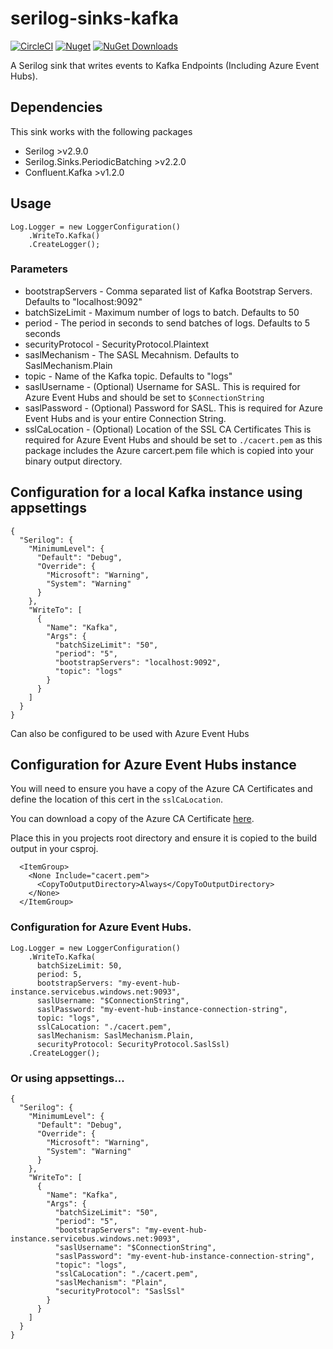 # serilog-sinks-kafka

[![CircleCI](https://circleci.com/gh/jonhoare/serilog-sinks-kafka/tree/master.svg?style=svg)](https://circleci.com/gh/jonhoare/serilog-sinks-kafka/tree/master) [![Nuget](https://img.shields.io/nuget/v/serilog.sinks.confluent.kafka)](https://www.nuget.org/packages/Serilog.Sinks.Confluent.Kafka/) [![NuGet Downloads](https://img.shields.io/nuget/dt/serilog.sinks.confluent.kafka.svg)](https://www.nuget.org/packages/Serilog.Sinks.Confluent.Kafka/)

A Serilog sink that writes events to Kafka Endpoints (Including Azure Event Hubs).

## Dependencies

This sink works with the following packages

* Serilog >v2.9.0
* Serilog.Sinks.PeriodicBatching >v2.2.0
* Confluent.Kafka >v1.2.0

## Usage

```
Log.Logger = new LoggerConfiguration()
    .WriteTo.Kafka()
    .CreateLogger();
```

### Parameters
* bootstrapServers - Comma separated list of Kafka Bootstrap Servers. Defaults to "localhost:9092"
* batchSizeLimit - Maximum number of logs to batch. Defaults to 50
* period - The period in seconds to send batches of logs. Defaults to 5 seconds
* securityProtocol -  SecurityProtocol.Plaintext
* saslMechanism - The SASL Mecahnism. Defaults to SaslMechanism.Plain
* topic - Name of the Kafka topic. Defaults to "logs"
* saslUsername - (Optional) Username for SASL. This is required for Azure Event Hubs and should be set to `$ConnectionString`
* saslPassword - (Optional) Password for SASL. This is required for Azure Event Hubs and is your entire Connection String.
* sslCaLocation - (Optional) Location of the SSL CA Certificates This is required for Azure Event Hubs and should be set to `./cacert.pem` as this package includes the Azure carcert.pem file which is copied into your binary output directory.


## Configuration for a local Kafka instance using appsettings
```
{
  "Serilog": {
    "MinimumLevel": {
      "Default": "Debug",
      "Override": {
        "Microsoft": "Warning",
        "System": "Warning"
      }
    },
    "WriteTo": [
      {
        "Name": "Kafka",
        "Args": {
          "batchSizeLimit": "50",
          "period": "5",
          "bootstrapServers": "localhost:9092",
          "topic": "logs"
        }
      }
    ]
  }
}

```

Can also be configured to be used with Azure Event Hubs

## Configuration for Azure Event Hubs instance

You will need to ensure you have a copy of the Azure CA Certificates and define the location of this cert in the `sslCaLocation`.

You can download a copy of the Azure CA Certificate [here](./certs/cacert.pem).

Place this in you projects root directory and ensure it is copied to the build output in your csproj.

```
  <ItemGroup>
    <None Include="cacert.pem">
      <CopyToOutputDirectory>Always</CopyToOutputDirectory>
    </None>
  </ItemGroup>
```

### Configuration for Azure Event Hubs.
```
Log.Logger = new LoggerConfiguration()
    .WriteTo.Kafka(
      batchSizeLimit: 50,
      period: 5,
      bootstrapServers: "my-event-hub-instance.servicebus.windows.net:9093",
      saslUsername: "$ConnectionString",
      saslPassword: "my-event-hub-instance-connection-string",
      topic: "logs",
      sslCaLocation: "./cacert.pem",
      saslMechanism: SaslMechanism.Plain,
      securityProtocol: SecurityProtocol.SaslSsl)
    .CreateLogger();
```

### Or using appsettings...
```
{
  "Serilog": {
    "MinimumLevel": {
      "Default": "Debug",
      "Override": {
        "Microsoft": "Warning",
        "System": "Warning"
      }
    },
    "WriteTo": [
      {
        "Name": "Kafka",
        "Args": {
          "batchSizeLimit": "50",
          "period": "5",
          "bootstrapServers": "my-event-hub-instance.servicebus.windows.net:9093",
          "saslUsername": "$ConnectionString",
          "saslPassword": "my-event-hub-instance-connection-string",
          "topic": "logs",
          "sslCaLocation": "./cacert.pem",
          "saslMechanism": "Plain",
          "securityProtocol": "SaslSsl"
        }
      }
    ]
  }
}

```
